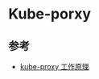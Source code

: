 # Kube-porxy


## 参考

* [kube-proxy 工作原理](http://blog.csdn.net/waltonwang/article/details/55236300)

